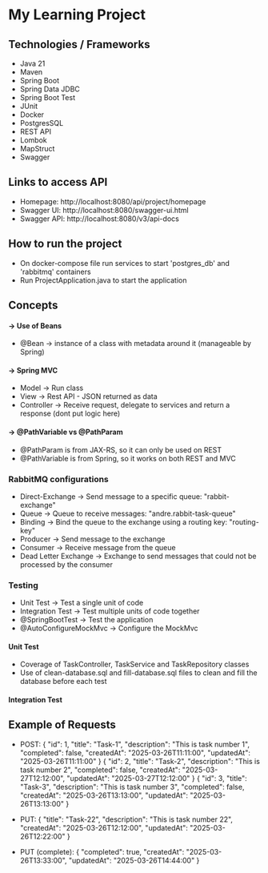# My Learning Project

## Technologies / Frameworks
- Java 21
- Maven
- Spring Boot
- Spring Data JDBC
- Spring Boot Test
- JUnit
- Docker
- PostgresSQL
- REST API
- Lombok
- MapStruct
- Swagger


## Links to access API
- Homepage: http://localhost:8080/api/project/homepage
- Swagger UI: http://localhost:8080/swagger-ui.html
- Swagger API: http://localhost:8080/v3/api-docs


## How to run the project
- On docker-compose file run services to start 'postgres_db' and 'rabbitmq' containers
- Run ProjectApplication.java to start the application


## Concepts

#### -> Use of Beans
- @Bean -> instance of a class with metadata around it (manageable by Spring)


#### -> Spring MVC
- Model -> Run class
- View -> Rest API - JSON returned as data
- Controller -> Receive request, delegate to services and return a response (dont put logic here)


#### -> @PathVariable vs @PathParam
- @PathParam is from JAX-RS, so it can only be used on REST
- @PathVariable is from Spring, so it works on both REST and MVC


### RabbitMQ configurations
- Direct-Exchange -> Send message to a specific queue: "rabbit-exchange"
- Queue -> Queue to receive messages: "andre.rabbit-task-queue"
- Binding -> Bind the queue to the exchange using a routing key: "routing-key"
- Producer -> Send message to the exchange
- Consumer -> Receive message from the queue
- Dead Letter Exchange -> Exchange to send messages that could not be processed by the consumer


### Testing
- Unit Test -> Test a single unit of code
- Integration Test -> Test multiple units of code together
- @SpringBootTest -> Test the application
- @AutoConfigureMockMvc -> Configure the MockMvc

#### Unit Test
- Coverage of TaskController, TaskService and TaskRepository classes
- Use of clean-database.sql and fill-database.sql files to clean and fill the database before each test 

#### Integration Test


## Example of Requests
- POST:
{
    "id": 1,
    "title": "Task-1",
    "description": "This is task number 1",
    "completed": false,
    "createdAt": "2025-03-26T11:11:00",
    "updatedAt": "2025-03-26T11:11:00"
}
{
    "id": 2,
    "title": "Task-2",
    "description": "This is task number 2",
    "completed": false,
    "createdAt": "2025-03-27T12:12:00",
    "updatedAt": "2025-03-27T12:12:00"
}
{
    "id": 3,
    "title": "Task-3",
    "description": "This is task number 3",
    "completed": false,
    "createdAt": "2025-03-26T13:13:00",
    "updatedAt": "2025-03-26T13:13:00"
}

- PUT:
{
    "title": "Task-22",
    "description": "This is task number 22",
    "createdAt": "2025-03-26T12:12:00",
    "updatedAt": "2025-03-26T12:22:00"
}

- PUT (complete):
{
    "completed": true,
    "createdAt": "2025-03-26T13:33:00",
    "updatedAt": "2025-03-26T14:44:00"
}




